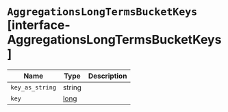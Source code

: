 # `AggregationsLongTermsBucketKeys` [interface-AggregationsLongTermsBucketKeys]

| Name | Type | Description |
| - | - | - |
| `key_as_string` | string | &nbsp; |
| `key` | [long](./long.md) | &nbsp; |
